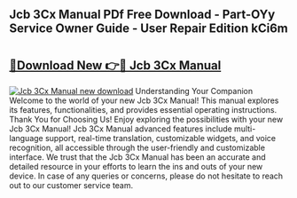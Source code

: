 ## Jcb 3Cx Manual PDf Free Download - Part-OYy Service Owner Guide - User Repair Edition kCi6m

# <h2><a href="http://cf1207.oget.top/?id=Jcb+3Cx+Manual">🔗Download New 👉🔴 Jcb 3Cx Manual</a></h2>

[![Jcb 3Cx Manual new download](https://i.imgur.com/5g1atiW.png)](http://cf1207.oget.top/?id=Jcb+3Cx+Manual)
Understanding Your Companion Welcome to the world of your new Jcb 3Cx Manual! This manual explores its features, functionalities, and provides essential operating instructions. Thank You for Choosing Us! Enjoy exploring the possibilities with your new Jcb 3Cx Manual! Jcb 3Cx Manual advanced features include multi-language support, real-time translation, customizable widgets, and voice recognition, all accessible through the user-friendly and customizable interface. We trust that the Jcb 3Cx Manual has been an accurate and detailed resource in your efforts to learn the ins and outs of your new device. In case of any queries or concerns, please do not hesitate to reach out to our customer service team.

